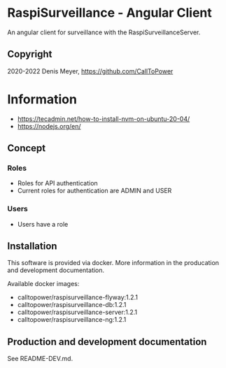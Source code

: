 # RaspiSurveillance - Angular Client

An angular client for surveillance with the RaspiSurveillanceServer.

## Copyright

2020-2022 Denis Meyer, https://github.com/CallToPower

# Information

- https://tecadmin.net/how-to-install-nvm-on-ubuntu-20-04/
- https://nodejs.org/en/

## Concept

### Roles

- Roles for API authentication
- Current roles for authentication are ADMIN and USER

### Users

- Users have a role

## Installation

This software is provided via docker. More information in the producation and development documentation.

Available docker images:

- calltopower/raspisurveillance-flyway:1.2.1
- calltopower/raspisurveillance-db:1.2.1
- calltopower/raspisurveillance-server:1.2.1
- calltopower/raspisurveillance-ng:1.2.1

## Production and development documentation

See README-DEV.md.
